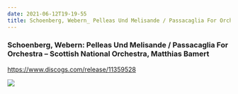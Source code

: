 ```yaml
---
date: 2021-06-12T19-19-55
title: Schoenberg, Webern_ Pelleas Und Melisande / Passacaglia For Orchestra – Scottish National Orchestra, Matthias Bamert
---
```

### Schoenberg, Webern: Pelleas Und Melisande / Passacaglia For Orchestra – Scottish National Orchestra, Matthias Bamert
https://www.discogs.com/release/11359528

![](dayone-moment://87144644A75B418D86374CCFD018B61F)
